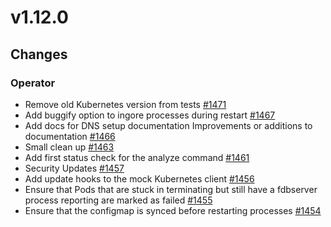 # v1.12.0

## Changes

### Operator

* Remove old Kubernetes version from tests [#1471](https://github.com/FoundationDB/fdb-kubernetes-operator/pull/1471)
* Add buggify option to ingore processes during restart [#1467](https://github.com/FoundationDB/fdb-kubernetes-operator/pull/1467)
* Add docs for DNS setup  documentation Improvements or additions to documentation [#1466](https://github.com/FoundationDB/fdb-kubernetes-operator/pull/1466)
* Small clean up [#1463](https://github.com/FoundationDB/fdb-kubernetes-operator/pull/1463)
* Add first status check for the analyze command [#1461](https://github.com/FoundationDB/fdb-kubernetes-operator/pull/1461)
* Security Updates [#1457](https://github.com/FoundationDB/fdb-kubernetes-operator/pull/1457)
* Add update hooks to the mock Kubernetes client [#1456](https://github.com/FoundationDB/fdb-kubernetes-operator/pull/1456)
* Ensure that Pods that are stuck in terminating but still have a fdbserver process reporting are marked as failed [#1455](https://github.com/FoundationDB/fdb-kubernetes-operator/pull/1455)
* Ensure that the configmap is synced before restarting processes [#1454](https://github.com/FoundationDB/fdb-kubernetes-operator/pull/1454)

